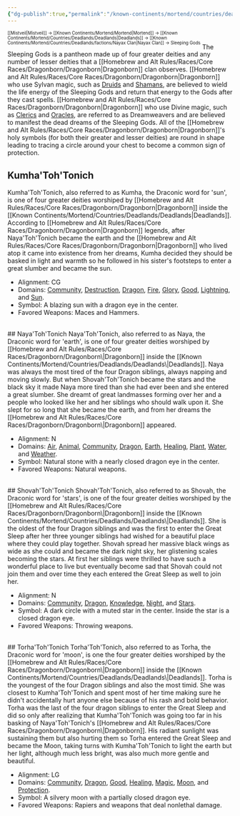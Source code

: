 ```yaml
---
{"dg-publish":true,"permalink":"/known-continents/mortend/countries/deadlands/religion/sleeping-gods/"}
---
```


<sup><sup>[[Mistveil\|Mistveil]] → [[Known Continents/Mortend/Mortend\|Mortend]] → [[Known Continents/Mortend/Countries/Deadlands/Deadlands\|Deadlands]] → [[Known Continents/Mortend/Countries/Deadlands/factions/Nayax Clan\|Nayax Clan]] → Sleeping Gods</sup></sup>
The Sleeping Gods is a pantheon made up of four greater deities and any number of lesser deities that a [[Homebrew and Alt Rules/Races/Core Races/Dragonborn/Dragonborn\|Dragonborn]] clan observes. [[Homebrew and Alt Rules/Races/Core Races/Dragonborn/Dragonborn\|Dragonborn]] who use Sylvan magic, such as [Druids](https://www.d20pfsrd.com/classes/core-classes/druid/) and [Shamans](https://www.d20pfsrd.com/classes/hybrid-classes/shaman/), are believed to wield the life energy of the Sleeping Gods and return that energy to the Gods after they cast spells. [[Homebrew and Alt Rules/Races/Core Races/Dragonborn/Dragonborn\|Dragonborn]] who use Divine magic, such as [Clerics](https://www.d20pfsrd.com/classes/core-classes/cleric/) and [Oracles](https://www.d20pfsrd.com/classes/base-classes/oracle/), are referred to as Dreamweavers and are believed to manifest the dead dreams of the Sleeping Gods. All of the [[Homebrew and Alt Rules/Races/Core Races/Dragonborn/Dragonborn\|Dragonborn]]'s holy symbols (for both their greater and lesser deities) are round in shape leading to tracing a circle around your chest to become a common sign of protection.

## Kumha'Toh'Tonich
Kumha'Toh'Tonich, also referred to as Kumha, the Draconic word for 'sun', is one of four greater deities worshiped by [[Homebrew and Alt Rules/Races/Core Races/Dragonborn/Dragonborn\|Dragonborn]] inside the [[Known Continents/Mortend/Countries/Deadlands/Deadlands\|Deadlands]]. According to [[Homebrew and Alt Rules/Races/Core Races/Dragonborn/Dragonborn\|Dragonborn]] legends, after Naya'Toh'Tonich became the earth and the [[Homebrew and Alt Rules/Races/Core Races/Dragonborn/Dragonborn\|Dragonborn]] who lived atop it came into existence from her dreams, Kumha decided they should be basked in light and warmth so he followed in his sister's footsteps to enter a great slumber and became the sun.

- Alignment: CG
- Domains: [Community](https://www.d20pfsrd.com/classes/core-classes/cleric/domains/paizo-domains/community-domain/), [Destruction](https://www.d20pfsrd.com/classes/core-classes/cleric/domains/paizo-domains/destruction-domain/), [Dragon](https://www.d20pfsrd.com/classes/core-classes/cleric/domains/paizo-domains/scalykind-domain/dragon-subdomain/), [Fire](https://www.d20pfsrd.com/classes/core-classes/cleric/domains/paizo-domains/fire-domain/), [Glory](https://www.d20pfsrd.com/classes/core-classes/cleric/domains/paizo-domains/glory-domain/), [Good](https://www.d20pfsrd.com/classes/core-classes/cleric/domains/paizo-domains/good-domain/), [Lightning](https://www.d20pfsrd.com/classes/core-classes/cleric/domains/paizo-domains/air-domain/lightning-subdomain/), and [Sun](https://www.d20pfsrd.com/classes/core-classes/cleric/domains/paizo-domains/sun-domain/).
- Symbol: A blazing sun with a dragon eye in the center.
- Favored Weapons: Maces and Hammers.
<br>
## Naya'Toh'Tonich
Naya'Toh'Tonich, also referred to as Naya, the Draconic word for 'earth', is one of four greater deities worshiped by [[Homebrew and Alt Rules/Races/Core Races/Dragonborn/Dragonborn\|Dragonborn]] inside the [[Known Continents/Mortend/Countries/Deadlands/Deadlands\|Deadlands]]. Naya was always the most tired of the four Dragon siblings, always napping and moving slowly. But when Shovah'Toh'Tonich became the stars and the black sky it made Naya more tired than she had ever been and she entered a great slumber. She dreamt of great landmasses forming over her and a people who looked like her and her siblings who should walk upon it. She slept for so long that she became the earth, and from her dreams the [[Homebrew and Alt Rules/Races/Core Races/Dragonborn/Dragonborn\|Dragonborn]] appeared.

- Alignment: N
- Domains: [Air](https://www.d20pfsrd.com/classes/core-classes/cleric/domains/paizo-domains/air-domain/), [Animal](https://www.d20pfsrd.com/classes/core-classes/cleric/domains/paizo-domains/animal-domain/), [Community](https://www.d20pfsrd.com/classes/core-classes/cleric/domains/paizo-domains/community-domain/), [Dragon](https://www.d20pfsrd.com/classes/core-classes/cleric/domains/paizo-domains/scalykind-domain/dragon-subdomain/), [Earth](https://www.d20pfsrd.com/classes/core-classes/cleric/domains/paizo-domains/earth-domain/), [Healing](https://www.d20pfsrd.com/classes/core-classes/cleric/domains/paizo-domains/healing-domain/), [Plant](https://www.d20pfsrd.com/classes/core-classes/cleric/domains/paizo-domains/plant-domain/), [Water](https://www.d20pfsrd.com/classes/core-classes/cleric/domains/paizo-domains/water-domain/), and [Weather](https://www.d20pfsrd.com/classes/core-classes/cleric/domains/paizo-domains/weather-domain/).
- Symbol: Natural stone with a nearly closed dragon eye in the center.
- Favored Weapons: Natural weapons.
<br>
## Shovah'Toh'Tonich
Shovah'Toh'Tonich, also referred to as Shovah, the Draconic word for 'stars', is one of the four greater deities worshiped by the [[Homebrew and Alt Rules/Races/Core Races/Dragonborn/Dragonborn\|Dragonborn]] inside the [[Known Continents/Mortend/Countries/Deadlands/Deadlands\|Deadlands]]. She is the oldest of the four Dragon siblings and was the first to enter the Great Sleep after her three younger siblings had wished for a beautiful place where they could play together. Shovah spread her massive black wings as wide as she could and became the dark night sky, her glistening scales becoming the stars. At first her siblings were thrilled to have such a wonderful place to live but eventually become sad that Shovah could not join them and over time they each entered the Great Sleep as well to join her.

- Alignment: N
- Domains: [Community](https://www.d20pfsrd.com/classes/core-classes/cleric/domains/paizo-domains/community-domain/), [Dragon](https://www.d20pfsrd.com/classes/core-classes/cleric/domains/paizo-domains/scalykind-domain/dragon-subdomain/), [Knowledge](https://www.d20pfsrd.com/classes/core-classes/cleric/domains/paizo-domains/knowledge-domain/), [Night](https://www.d20pfsrd.com/classes/core-classes/cleric/domains/paizo-domains/darkness-domain/night/), and [Stars](https://www.d20pfsrd.com/classes/core-classes/cleric/domains/paizo-domains/void-domain/stars/).
- Symbol: A dark circle with a muted star in the center. Inside the star is a closed dragon eye.
- Favored Weapons: Throwing weapons.
<br>
## Torha'Toh'Tonich
Torha'Toh'Tonich, also referred to as Torha, the Draconic word for 'moon', is one the four greater deities worshiped by the [[Homebrew and Alt Rules/Races/Core Races/Dragonborn/Dragonborn\|Dragonborn]] inside the [[Known Continents/Mortend/Countries/Deadlands/Deadlands\|Deadlands]]. Torha is the youngest of the four Dragon siblings and also the most timid. She was closest to Kumha'Toh'Tonich and spent most of her time making sure he didn't accidentally hurt anyone else because of his rash and bold behavior. Torha was the last of the four dragon siblings to enter the Great Sleep and did so only after realizing that Kumha'Toh'Tonich was going too far in his basking of Naya'Toh'Tonich's [[Homebrew and Alt Rules/Races/Core Races/Dragonborn/Dragonborn\|Dragonborn]]. His radiant sunlight was sustaining them but also hurting them so Torha entered the Great Sleep and became the Moon, taking turns with Kumha'Toh'Tonich to light the earth but her light, although much less bright, was also much more gentle and beautiful.

- Alignment: LG
- Domains: [Community](https://www.d20pfsrd.com/classes/core-classes/cleric/domains/paizo-domains/community-domain/), [Dragon](https://www.d20pfsrd.com/classes/core-classes/cleric/domains/paizo-domains/scalykind-domain/dragon-subdomain/), [Good](https://www.d20pfsrd.com/classes/core-classes/cleric/domains/paizo-domains/good-domain/), [Healing](https://www.d20pfsrd.com/classes/core-classes/cleric/domains/paizo-domains/healing-domain/), [Magic](https://www.d20pfsrd.com/classes/core-classes/cleric/domains/paizo-domains/magic-domain/), [Moon](https://www.d20pfsrd.com/classes/core-classes/cleric/domains/paizo-domains/darkness-domain/moon/), and [Protection](https://www.d20pfsrd.com/classes/core-classes/cleric/domains/paizo-domains/protection-domain/).
- Symbol: A silvery moon with a partially closed dragon eye.
- Favored Weapons: Rapiers and weapons that deal nonlethal damage.